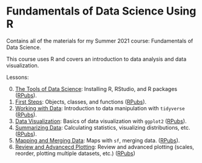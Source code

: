# Fundamentals of Data Science Using R
Contains all of the materials for my Summer 2021 course: Fundamentals of Data Science.

This course uses R and covers an introduction to data analysis and data visualization. 

Lessons:

0. [The Tools of Data Science](lessons/lesson_0.Rmd): Installing R, RStudio, and R packages ([RPubs](https://rpubs.com/tylersimko/lesson0)).
1. [First Steps](lessons/lesson_1.Rmd): Objects, classes, and functions ([RPubs](https://rpubs.com/tylersimko/lesson1)).
2. [Working with Data](lessons/lesson_2.Rmd): Introduction to data manipulation with `tidyverse` ([RPubs](https://rpubs.com/tylersimko/lesson2)).
3. [Data Visualization](lessons/lesson_3.Rmd): Basics of data visualization with `ggplot2` ([RPubs](https://rpubs.com/tylersimko/lesson3)).
4. [Summarizing Data](lessons/lesson_4.Rmd): Calculating statistics, visualizing distributions, etc. ([RPubs](https://rpubs.com/tylersimko/lesson4)).
5. [Mapping and Merging Data](lessons/lesson_5.Rmd): Maps with `sf`, merging data. ([RPubs](https://rpubs.com/tylersimko/lesson5)).
6. [Review and Advancecd Plotting](lessons/lessons_6.Rmd): Review and advanced plotting (scales, reorder, plotting multiple datasets, etc.) ([RPubs](https://rpubs.com/tylersimko/lesson6))

